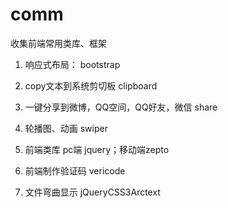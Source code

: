 # comm
收集前端常用类库、框架

1. 响应式布局：
 bootstrap

1. copy文本到系统剪切板
clipboard

1. 一键分享到微博，QQ空间，QQ好友，微信
share

1. 轮播图、动画
swiper

1. 前端类库
pc端 jquery；移动端zepto

1. 前端制作验证码
vericode

1. 文件弯曲显示
jQueryCSS3Arctext



